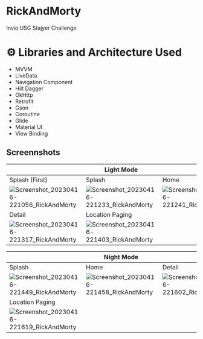 # RickAndMorty
Invio USG Stajyer Challenge



<h1 align="start">⚙️ Libraries and Architecture Used</h1>

- MVVM
- LiveData
- Navigation Component
- Hilt Dagger
- OkHttp
- Retrofit 
- Gson
- Coroutine
- Glide
- Material UI
- View Binding



## Screennshots

|  | Light Mode |  | 
|-------------------|-------------------|-------------------|
| Splash (First) | Splash | Home |
|![Screenshot_20230416-221056_RickAndMorty](https://user-images.githubusercontent.com/94411717/232343519-c5a32b20-512a-4699-b76e-4df2f59f537a.jpg)|![Screenshot_20230416-221233_RickAndMorty](https://user-images.githubusercontent.com/94411717/232343533-f655b0b1-c28f-47dc-9520-19f6cb8096fd.jpg)|![Screenshot_20230416-221241_RickAndMorty](https://user-images.githubusercontent.com/94411717/232343558-400d0061-99ad-4231-b432-87f86ceda965.jpg)|
| Detail | Location Paging |  |
|![Screenshot_20230416-221317_RickAndMorty](https://user-images.githubusercontent.com/94411717/232343570-eb8143eb-aa87-48ad-add3-bf5485bf25be.jpg)|![Screenshot_20230416-221403_RickAndMorty](https://user-images.githubusercontent.com/94411717/232343577-6b713ef2-6094-4840-ac4d-59656efc34fb.jpg)||




|  | Night Mode |  |
|-------------------|-------------------|-------------------|
| Splash | Home | Detail |
|![Screenshot_20230416-221449_RickAndMorty](https://user-images.githubusercontent.com/94411717/232344062-c6c56ad8-1b31-41bf-8bca-506b42d01052.jpg)|![Screenshot_20230416-221458_RickAndMorty](https://user-images.githubusercontent.com/94411717/232344070-0dbc7187-c049-48f4-8099-74b0b8f1b958.jpg)|![Screenshot_20230416-221602_RickAndMorty](https://user-images.githubusercontent.com/94411717/232344076-93ac58c4-e6ec-4fa9-84c0-e565e7a66455.jpg)|
| Location Paging |  |  |
|![Screenshot_20230416-221619_RickAndMorty](https://user-images.githubusercontent.com/94411717/232344162-ad0c1447-c8e8-46a8-a8d7-007d046c6d78.jpg)|||



